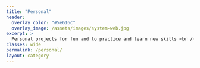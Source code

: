 ```yaml
---
title: "Personal"
header:
  overlay_color: "#5e616c"
  overlay_image: /assets/images/system-web.jpg
excerpt: >
  Personal projects for fun and to practice and learn new skills <br />
classes: wide
permalink: /personal/
layout: category
---
```

